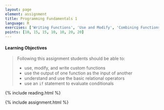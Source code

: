 ```yaml
---
layout: page
element: assignment
title: Programming Fundamentals 1
language: R
exercises: ['Writing Functions', 'Use and Modify', 'Combining Functions', 'Choice Operators', 'Simple If Statement', 'Complete the Code', 'Choices with Functions']
points: [10, 15, 15, 10, 10, 20, 20]
---
```


#### Learning Objectives

> Following this assignment students should be able to:
>
> - use, modify, and write custom functions
> - use the output of one function as the input of another
> - understand and use the basic relational operators
> - use an `if` statement to evaluate conditionals

{% include reading.html %}

{% include assignment.html %}
